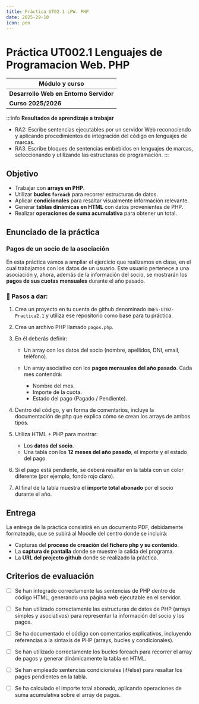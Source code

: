 ```yaml
---
title: Práctica UT02.1 LPW. PHP
date: 2025-29-10
icon: pen
---
```


# Práctica UT002.1 Lenguajes de Programacion Web. PHP

| Módulo y curso |
| --- |
| **Desarrollo Web en Entorno Servidor** |
|**Curso 2025/2026**|

:::info
**Resultados de aprendizaje a trabajar**
 * RA2: Escribe sentencias ejecutables por un servidor Web reconociendo y aplicando procedimientos de integración del código en lenguajes de marcas. 
 * RA3. Escribe bloques de sentencias embebidos en lenguajes de marcas, seleccionando y utilizando las estructuras de programación.
:::

## Objetivo

* Trabajar con **arrays en PHP**.
* Utilizar **bucles `foreach`** para recorrer estructuras de datos.
* Aplicar **condicionales** para resaltar visualmente información relevante.
* Generar **tablas dinámicas en HTML** con datos provenientes de PHP.
* Realizar **operaciones de suma acumulativa** para obtener un total.
  
## Enunciado de la práctica

### Pagos de un socio de la asociación

En esta práctica vamos a ampliar el ejercicio que realizamos en clase, en el cual trabajamos con los datos de un usuario. Este usuario pertenece a una asociación y, ahora, además de la información del socio, se mostrarán los **pagos de sus cuotas mensuales** durante el año pasado.

### 📝 Pasos a dar:

1. Crea un proyecto en tu cuenta de github denominado `DWES-UT02-Practica2.1` y utiliza ese repositorio como base para tu práctica.
2. Crea un archivo PHP llamado `pagos.php`.
3. En él deberás definir:

   * Un array con los datos del socio (nombre, apellidos, DNI, email, teléfono).
   * Un array asociativo con los **pagos mensuales del año pasado**. Cada mes contendrá:

     * Nombre del mes.
     * Importe de la cuota.
     * Estado del pago (Pagado / Pendiente).
  
4. Dentro del código, y en forma de comentarios, incluye la documentación de php que explica cómo se crean los arrays de ambos tipos. 
5. Utiliza HTML + PHP para mostrar:

   * Los **datos del socio**.
   * Una tabla con los **12 meses del año pasado**, el importe y el estado del pago.
6. Si el pago está pendiente, se deberá resaltar en la tabla con un color diferente (por ejemplo, fondo rojo claro).
7. Al final de la tabla muestra el **importe total abonado** por el socio durante el año.

## Entrega

La entrega de la práctica consistirá en un documento PDF, debidamente formateado, que se subirá al Moodle del centro donde se incluirá:
  
* Capturas del **proceso de creación del fichero php y su contenido**.
* La **captura de pantalla** donde se muestre la salida del programa.
* La **URL del projecto github** donde se realizado la práctica.


## Criterios de evaluación 

- [ ] Se han integrado correctamente las sentencias de PHP dentro de código HTML, generando una página web ejecutable en el servidor.
- [ ] Se han utilizado correctamente las estructuras de datos de PHP (arrays simples y asociativos) para representar la información del socio y los pagos.
- [ ] Se ha documentado el código con comentarios explicativos, incluyendo referencias a la sintaxis de PHP (arrays, bucles y condicionales).
- [ ] Se han utilizado correctamente los bucles foreach para recorrer el array de pagos y generar dinámicamente la tabla en HTML.
- [ ] Se han empleado sentencias condicionales (if/else) para resaltar los pagos pendientes en la tabla.
- [ ] Se ha calculado el importe total abonado, aplicando operaciones de suma acumulativa sobre el array de pagos.

